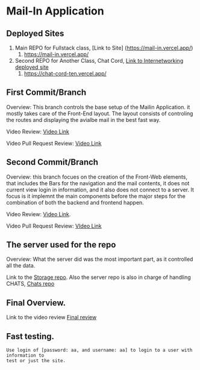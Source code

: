 # Mail-In Application

## Deployed Sites

1.  Main REPO for Fullstack class, [Link to Site] (https://mail-in.vercel.app/)
    1.  https://mail-in.vercel.app/
2.  Second REPO for Another Class, Chat Cord, [Link to Internetworking deployed site](https://chat-cord-ten.vercel.app/)
    1.  https://chat-cord-ten.vercel.app/

## First Commit/Branch

Overview: This branch controls the base setup of the Mailin Application. it mostly takes care of the Front-End layout. The layout consists of controling the
routes and displaying the avialbe mail in the best fast way.

Video Review: [Video Link](https://pdx.zoom.us/rec/share/9vAKcSScc_Ow4CGVo79UWcsNe9xXhvdWovQq3VZh3sil3ZMetMt6oeWeh0SW2LYh.4ysknnmdq9TyIF1j?startTime=1740446815000)

Video Pull Request Review: [Video Link](https://pdx.zoom.us/rec/share/AXsbnTMd4Dlf0d7LM2vxORjYjefrezhyMiruovX7JiHb7aq5yeF2QwKUcC1g4akB.EDc9tIr89Hz2jkt7?startTime=1740619685000)

## Second Commit/Branch

Overview: this branch focues on the creation of the Front-Web elements, that includes the Bars for the navigation and the mail contents, it does not current view login in information, and it also does not connect to a server. It focus is it implemnt the main components before the major steps for the combination of both the backend and frontend happen.

Video Review: [Video Link](https://pdx.zoom.us/rec/share/wLWDArIbcKKiGKiBdfRMTLZvMZPFSX6UzQRN2nJH_Vr04O59q7c_3jzCBRGLX7H-.pVa_rjWqchCzHUK4?startTime=1741047614000).

Video Pull Request Review: [VIdeo Link](https://pdx.zoom.us/rec/share/jQfbVPyUwfgeSyYefUZgSJwumZVvg0MqaIfosfsp2-j3010tCZqj81oulKMVECdM.hu1CgQhuU5KCyH4O?startTime=1741132860000)

## The server used for the repo

Overview: What the server did was the most important part, as it controlled all
the data.

Link to the [Storage repo](https://github.com/Ahmed-Al-Badri/ServerData). Also
the server repo is also in charge of handling CHATS, [Chats repo](git@github.com:Ahmed-Al-Badri/ChatCord.git)

## Final Overview.

Link to the video review [Final review](https://pdx.zoom.us/rec/share/_WFzD_Dc_5MmBc5mv_Xvha2QyZvBP8mwvnOZRMlm_rVRKq3EniQyoprkVMQsforx.1cTyeQCBVAornAXP?startTime=1742267791000)

## Fast testing.

    Use login of [password: aa, and username: aa] to login to a user with information to
    test or just the site.
